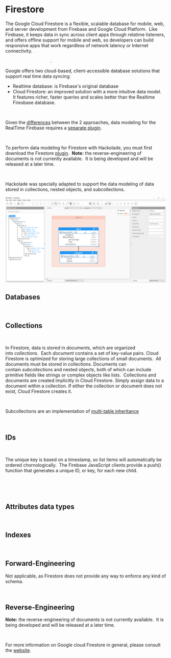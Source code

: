 # Firestore

The Google Cloud Firestore is a flexible, scalable database for mobile, web, and server development from Firebase and Google Cloud Platform.&nbsp; Like Firebase, it keeps data in sync across client apps through relatime listeners, and offers offline support for mobile and web, so developers can build responsive apps that work regardless of network latency or Internet connectivity.

&nbsp; &nbsp; &nbsp; &nbsp; &nbsp; &nbsp; &nbsp; &nbsp; &nbsp; &nbsp; &nbsp; &nbsp; &nbsp; &nbsp; &nbsp; &nbsp; &nbsp; &nbsp; .

Google offers two cloud-based, client-accessible database solutions that support real time data syncing:

* Realtime database: is Firebase's original database
* Cloud Firestore: an improved solution with a more intuitive data model.&nbsp; It features richer, faster queries and scales better than the Realtime Firesbase database.

&nbsp;

Given the [differences](<https://firebase.google.com/docs/database/rtdb-vs-firestore> "target=\"\_blank\"") between the 2 approaches, data modeling for the RealTime Firebase requires a [separate plugin](<Firebase.md>).

&nbsp;

To perform data modeling for Firestore with Hackolade, you must first download the Firestore [plugin](<DownloadadditionalDBtargetplugin.md>).&nbsp; **Note:** the reverse-engineering of documents is not currently available.&nbsp; It is being developed and will be released at a later time.

&nbsp;

Hackolade was specially adapted to support the data modeling of data stored in collections, nested objects, and subcollections.

![Firestore workspace](<lib/Firestore%20workspace.png>)

## Databases

&nbsp;

## Collections

&nbsp;

In Firestore, data is stored in *documents*, which are organized into *collections*.&nbsp; Each *document* contains a set of key-value pairs. Cloud Firestore is optimized for storing large collections of small documents.&nbsp; All documents must be stored in collections. Documents can contain *subcollections* and nested objects, both of which can include primitive fields like strings or complex objects like lists.&nbsp; Collections and documents are created implicitly in Cloud Firestore. Simply assign data to a document within a collection. If either the collection or document does not exist, Cloud Firestore creates it.

&nbsp;

Subcollections are an implementation of [multi-table inheritance](<https://danchak99.wordpress.com/enterprise-rails/chapter-10-multiple-table-inheritance/> "target=\"\_blank\"")

&nbsp;

## IDs

&nbsp;

The unique key is based on a timestamp, so list items will automatically be ordered chornologically.&nbsp; The Firebase JavaScript clients provide a push() function that generates a unique ID, or key, for each new child.

&nbsp;

&nbsp;

## Attributes data types

&nbsp;

## Indexes

&nbsp;

## Forward-Engineering

Not applicable, as Firestore does not provide any way to enforce any kind of schema.

&nbsp;

## Reverse-Engineering

**Note:** the reverse-engineering of documents is not currently available.&nbsp; It is being developed and will be released at a later time.

&nbsp;

For more information on Google cloud Firestore in general, please consult the [website](<https://firebase.google.com/docs/firestore> "target=\"\_blank\"").

